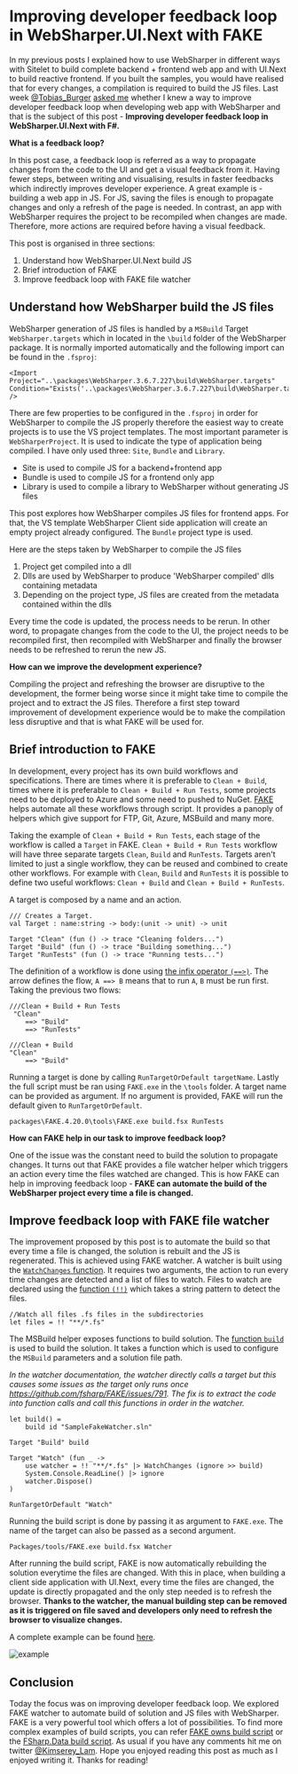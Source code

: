 # Improving developer feedback loop in WebSharper.UI.Next with FAKE

In my previous posts I explained how to use WebSharper in different ways with Sitelet to build complete backend + frontend web app and with UI.Next to build reactive frontend. 
If you built the samples, you would have realised that for every changes, a compilation is required to build the JS files.
Last week [@Tobias_Burger](https://twitter.com/toburger) [asked me](https://kimsereyblog.blogspot.co.uk/2016/01/architecture-for-web-app-built-in-f-and.html?showComment=1454496891390#c879113901600675581link) whether I knew a way to improve developer feedback loop when developing web app with WebSharper and that is the subject of this post - __Improving developer feedback loop in WebSharper.UI.Next with F#.__

__What is a feedback loop?__

In this post case, a feedback loop is referred as a way to propagate changes from the code to the UI and get a visual feedback from it. 
Having fewer steps, between writing and visualising, results in faster feedbacks which indirectly improves developer experience. 
A great example is - building a web app in JS. 
For JS, saving the files is enough to propagate changes and only a refresh of the page is needed. 
In contrast, an app with WebSharper requires the project to be recompiled when changes are made. Therefore, more actions are required before having a visual feedback.

This post is organised in three sections:

1. Understand how WebSharper.UI.Next build JS
2. Brief introduction of FAKE
3. Improve feedback loop with FAKE file watcher

## Understand how WebSharper build the JS files

WebSharper generation of JS files is handled by a `MSBuild` Target `WebSharper.targets` which in located in the `\build` folder of the WebSharper package. 
It is normally imported automatically and the following import can be found in the `.fsproj`:

```
<Import Project="..\packages\WebSharper.3.6.7.227\build\WebSharper.targets" Condition="Exists('..\packages\WebSharper.3.6.7.227\build\WebSharper.targets')" />
```

There are few properties to be configured in the `.fsproj` in order for WebSharper to compile the JS properly therefore the easiest way to create projects is to use the VS project templates.
The most important parameter is `WebSharperProject`. 
It is used to indicate the type of application being compiled. 
I have only used three: `Site`, `Bundle` and `Library`.
- Site is used to compile JS for a backend+frontend app
- Bundle is used to compile JS for a frontend only app
- Library is used to compile a library to WebSharper without generating JS files

This post explores how WebSharper compiles JS files for frontend apps. 
For that, the VS template WebSharper Client side application will create an empty project already configured. 
The `Bundle` project type is used.

Here are the steps taken by WebSharper to compile the JS files
1. Project get compiled into a dll
2. Dlls are used by WebSharper to produce 'WebSharper compiled' dlls containing metadata
3. Depending on the project type, JS files are created from the metadata contained within the dlls

Every time the code is updated, the process needs to be rerun.
In other word, to propagate changes from the code to the UI, the project needs to be recompiled first, then recompiled with WebSharper and finally the browser needs to be refreshed to rerun the new JS.

__How can we improve the development experience?__

Compiling the project and refreshing the browser are disruptive to the development, the former being worse since it might take time to compile the project and to extract the JS files. 
Therefore a first step toward improvement of development experience would be to make the compilation less disruptive and that is what FAKE will be used for.

## Brief introduction to FAKE

In development, every project has its own build workflows and specifications. There are times where it is preferable to `Clean + Build`, times where it is preferable to `Clean + Build + Run Tests`, some projects need to be deployed to Azure and some need to pushed to NuGet. [FAKE](http://fsharp.github.io/FAKE/) helps automate all these workflows through script. It provides a panoply of helpers which give support for FTP, Git, Azure, MSBuild and many more.

Taking the example of `Clean + Build + Run Tests`, each stage of the workflow is called a `Target` in FAKE. `Clean + Build + Run Tests` workflow will have three separate targets `Clean`, `Build` and `RunTests`. Targets aren't limited to just a single workflow, they can be reused and combined to create other workflows. For example with `Clean`, `Build` and `RunTests` it is possible to define two useful workflows: `Clean + Build` and `Clean + Build + RunTests`.

A target is composed by a name and an action.

```
/// Creates a Target.
val Target : name:string -> body:(unit -> unit) -> unit
```

```
Target "Clean" (fun () -> trace "Cleaning folders...")
Target "Build" (fun () -> trace "Building something...")
Target "RunTests" (fun () -> trace "Running tests...")
```

The definition of a workflow is done using [the infix operator `(==>)`](https://github.com/fsharp/FAKE/blob/master/src/app/FakeLib/AdditionalSyntax.fs#L66).  The arrow defines the flow, `A ==> B` means that to run `A`, `B` must be run first. Taking the previous two flows:

```
///Clean + Build + Run Tests
 "Clean"
    ==> "Build"
    ==> "RunTests"

///Clean + Build
"Clean"
    ==> "Build"
```

Running a target is done by calling `RunTargetOrDefault targetName`.
Lastly the full script must be ran using `FAKE.exe` in the `\tools` folder. A target name can be provided as argument. If no argument is provided, FAKE will run the default given to `RunTargetOrDefault`.

```
packages\FAKE.4.20.0\tools\FAKE.exe build.fsx RunTests
```

__How can FAKE help in our task to improve feedback loop?__

One of the issue was the constant need to build the solution to propagate changes. 
It turns out that FAKE provides a file watcher helper which triggers an action every time the files watched are changed. 
This is how FAKE can help in improving feedback loop - __FAKE can automate the build of the WebSharper project every time a file is changed.__

## Improve feedback loop with FAKE file watcher

The improvement proposed by this post is to automate the build so that every time a file is changed, 
the solution is rebuilt and the JS is regenerated. This is achieved using FAKE watcher. 
A watcher is built using the [`WatchChanges` function](http://fsharp.github.io/FAKE/apidocs/fake-changewatcher.html). 
It requires two arguments, the action to run every time changes are detected and a list of files to watch. 
Files to watch are declared using the [function `(!!)`](https://github.com/fsharp/FAKE/blob/master/src/app/FakeLib/Globbing/FileSystem.fs#L88) which takes a string pattern to detect the files.
 
```
//Watch all files .fs files in the subdirectories
let files = !! "**/*.fs"
```

The MSBuild helper exposes functions to build solution. 
The [function `build`](https://github.com/fsharp/FAKE/blob/master/src/app/FakeLib/MSBuildHelper.fs#L330) is used to build the solution.
It takes a function which is used to configure the `MSBuild` parameters and a solution file path.

_In the watcher documentation, the watcher directly calls a target but this causes some issues as the target only runs once https://github.com/fsharp/FAKE/issues/791. The fix is to extract the code into function calls and call this functions in order in the watcher._

```
let build() =
    build id "SampleFakeWatcher.sln"

Target "Build" build

Target "Watch" (fun _ ->
    use watcher = !! "**/*.fs" |> WatchChanges (ignore >> build)
    System.Console.ReadLine() |> ignore
    watcher.Dispose()
)

RunTargetOrDefault "Watch"
```

Running the build script is done by passing it as argument to `FAKE.exe`.
The name of the target can also be passed as a second argument.

```
Packages/tools/FAKE.exe build.fsx Watcher
```

After running the build script, FAKE is now automatically rebuilding the solution everytime the files are changed.
With this in place, when building a client side application with UI.Next, every time the files are changed, the update is directly propagated and the only step needed is to refresh the browser. 
__Thanks to the watcher, the manual building step can be removed as it is triggered on file saved and developers only need to refresh the browser to visualize changes.__

A complete example can be found [here](https://github.com/Kimserey/SampleFakeWatcher).

![example](https://1.bp.blogspot.com/-5WYRGXPHp7g/Vr_Mq6Y8MoI/AAAAAAAAAFM/gQMMHdeOzb0/s1600/watcher.gif)


## Conclusion

Today the focus was on improving developer feedback loop. 
We explored FAKE watcher to automate build of solution and JS files with WebSharper. 
FAKE is a very powerful tool which offers a lot of possibilities. 
To find more complex examples of build scripts, you can refer [FAKE owns build script](https://github.com/fsharp/FAKE/blob/master/build.fsx) or the [FSharp.Data build script](https://github.com/fsharp/FSharp.Data/blob/master/build.fsx).
As usual if you have any comments hit me on twitter [@Kimserey_Lam](https://twitter.com/kimserey_lam). 
Hope you enjoyed reading this post as much as I enjoyed writing it. Thanks for reading!